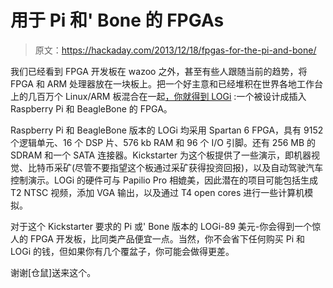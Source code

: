# 用于 Pi 和' Bone 的 FPGAs

> 原文：<https://hackaday.com/2013/12/18/fpgas-for-the-pi-and-bone/>

我们已经看到 FPGA 开发板在 wazoo 之外，甚至有些人跟随当前的趋势，将 FPGA 和 ARM 处理器放在一块板上。把一个好主意和已经堆积在世界各地工作台上的几百万个 Linux/ARM 板混合在一起[，你就得到 LOGi](http://www.kickstarter.com/projects/1575992013/logi-fpga-development-board-for-raspberry-pi-beagl) :一个被设计成插入 Raspberry Pi 和 BeagleBone 的 FPGA。

Raspberry Pi 和 BeagleBone 版本的 LOGi 均采用 Spartan 6 FPGA，具有 9152 个逻辑单元、16 个 DSP 片、576 kb RAM 和 96 个 I/O 引脚。还有 256 MB 的 SDRAM 和一个 SATA 连接器。Kickstarter 为这个板提供了一些演示，即机器视觉、比特币采矿(尽管不要指望这个板通过采矿获得投资回报)，以及自动驾驶汽车控制演示。LOGi 的硬件可与 Papilio Pro 相媲美，因此潜在的项目可能包括生成 T2 NTSC 视频，添加 VGA 输出，以及通过 T4 open cores 进行一些计算机模拟。

对于这个 Kickstarter 要求的 Pi 或' Bone 版本的 LOGi-89 美元-你会得到一个惊人的 FPGA 开发板，比同类产品便宜一点。当然，你不会省下任何购买 Pi 和 LOGi 的钱，但如果你有几个覆盆子，你可能会做得更差。

谢谢[仓鼠]送来这个。